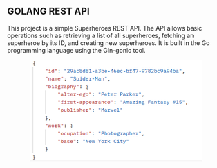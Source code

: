 ## GOLANG REST API
This project is a simple Superheroes REST API. The API allows basic operations such as retrieving a list of all superheroes, fetching an superheroe by its ID, and creating new superheroes. It is built in the Go programming language using the Gin-gonic tool.

<p align="center">
  <img src="images/SPIDERMAN.png">
</p>